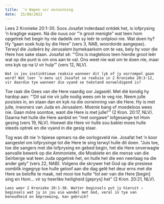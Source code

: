 ```yaml
---
title:  ’n Wapen vir oorwinning
date:  25/08/2022
---
```


Lees 2 Kronieke 20:1-30. Soos Josafat inderdaad ontdek het, is lofprysing ’n kragtige wapen. Ná die nuus oor “’n groot menigte” wat teen hom opgetrek het begin hy nie dadelik om sy leër te ontplooi nie. Wat doen hy? Hy “gaan soek hulp by die Here” (vers 3, NAB, woordorde aangepas). Terwyl die Judeërs by Jerusalem bymekaarkom om te vas, bely hy voor die Here hoe sake staan. Josafat sê: “‘Ons is magteloos teen hierdie groot leër wat op die punt is om ons aan te val. Ons weet nie wat om te doen nie, maar ons kyk op na U vir hulp’” (vers 12, NLV).

`Wat is jou instinktiewe reaksie wanneer dit lyk of jy oorrompel gaan word? Wat leer ’n mens uit Josafat se reaksie in 2 Kronieke 20:3-12, vir daardie tye wanneer die vyand se teëstand oorweldigend is?`

Toe raak die Gees van die Here vaardig oor Jagasiël. Met dié kondig hy hardop aan: “‘Dit sal nie vir julle nodig wees om te veg nie. Neem julle posisies in, en staan dan en kyk na die oorwinning van die Here. Hy is met julle, inwoners van Juda en Jerusalem. Moenie bang of moedeloos wees nie. Gaan môre soontoe, want die Here is met julle!’” (2 Kron. 20:17, NLV). Daarna het hulle die Here aanbid en “met oorgawe” lofgesange tot Hom gesing (vers 19, NLV). Hoewel die Here vir hulle sou baklei moes hulle steeds optrek en die vyand in die gesig staar.

Tog was dit nie ’n tipiese opmars na die oorlogsveld nie. Josafat het ’n koor aangestel om lofprysinge tot die Here te sing terwyl hulle dit doen. “Juis toe, toe die sangers met die lofprysing en gebed begin, het die Here onverwagte aanvalle bewerk op die Ammoniete, die Moabiete en die mense van die Seïrberge wat teen Juda opgetrek het, en hulle het die een neerlaag na die ander gely” (vers 22, NAB). Volgens die skrywer het God op die presiese oomblik ingegryp toe hulle geloof aan die dag gelê het deur erns met die Here se belofte te maak, net mooi toe hulle “tot eer van die Here [begin] sing en Hom… vir sy heerlike heiligheid [geprys] het” (2 Kron. 20:21, NLV).

`Lees weer 2 Kronieke 20:1-30. Watter beginsels put jy hieruit – beginsels wat jy in jou eie wandel met God, veral in tye van benoudheid en beproewing, kan gebruik?`